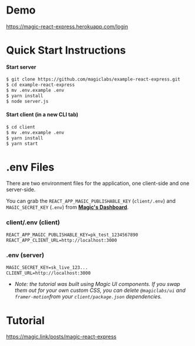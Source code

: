 # Demo

https://magic-react-express.herokuapp.com/login

# Quick Start Instructions

#### Start server

```txt
$ git clone https://github.com/magiclabs/example-react-express.git
$ cd example-react-express
$ mv .env.example .env
$ yarn install
$ node server.js
```

#### Start client (in a new CLI tab)

```txt
$ cd client
$ mv .env.example .env
$ yarn install
$ yarn start
```

# .env Files

There are two environment files for the application, one client-side and one server-side.

You can grab the `REACT_APP_MAGIC_PUBLISHABLE_KEY` (`client/.env`) and `MAGIC_SECRET_KEY` (`.env`) from [**Magic's Dashboard**](https://dashboard.magic.link).

### client/.env (client)

```txt
REACT_APP_MAGIC_PUBLISHABLE_KEY=pk_test_1234567890
REACT_APP_CLIENT_URL=http://localhost:3000
```

### .env (server)

```txt
MAGIC_SECRET_KEY=sk_live_123...
CLIENT_URL=http://localhost:3000
```

- _Note: the tutorial was built using Magic UI components. If you swap them out for your own custom CSS, you can delete `@magiclabs/ui` and `framer-motion`from your `client/package.json` dependencies._

# Tutorial

https://magic.link/posts/magic-react-express
